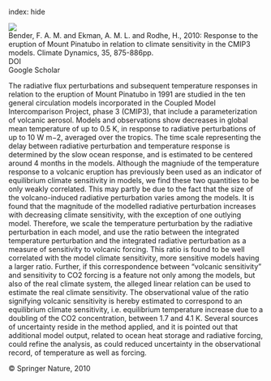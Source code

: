 index: hide

<div class="Citation">
    <div class="Citation-thumb CitationThumb-linked"  data-href="https://doi.org/10.1007/s00382-010-0777-3">
      <img src="https://static.claimspace.cloud/climate-study-static/refs/thumbs/10/Bender_et_al_2010-thumb.png" />
    </div>

  <div class="Citation-body">
    <div class="Citation-text">Bender, F. A. M. and Ekman, A. M. L. and Rodhe, H., 2010: Response to the eruption of Mount Pinatubo in relation to climate sensitivity in the CMIP3 models. <span class="Article-journal">Climate Dynamics, </span><span class="Article-volume">35, </span>875-886pp.</div>
    <div class="Citation-links">
      <div class="CitationLink" data-href="https://doi.org/10.1007/s00382-010-0777-3">
        <div class="CitationLink-icon CitationLink-Doi"></div>
        <div class="CitationLink-text">DOI</div>
      </div>
      <div class="CitationLink" data-href="https://scholar.google.com/scholar?q=10.1007/s00382-010-0777-3">
        <div class="CitationLink-icon CitationLink-Scholar"></div>
        <div class="CitationLink-text">Google Scholar</div>
      </div>
    </div>
  </div>
</div>

The radiative flux perturbations and subsequent temperature responses in relation to the eruption of Mount Pinatubo in 1991 are studied in the ten general circulation models incorporated in the Coupled Model Intercomparison Project, phase 3 (CMIP3), that include a parameterization of volcanic aerosol. Models and observations show decreases in global mean temperature of up to 0.5 K, in response to radiative perturbations of up to 10 W m−2, averaged over the tropics. The time scale representing the delay between radiative perturbation and temperature response is determined by the slow ocean response, and is estimated to be centered around 4 months in the models. Although the magniude of the temperature response to a volcanic eruption has previously been used as an indicator of equilibrium climate sensitivity in models, we find these two quantities to be only weakly correlated. This may partly be due to the fact that the size of the volcano-induced radiative perturbation varies among the models. It is found that the magnitude of the modelled radiative perturbation increases with decreasing climate sensitivity, with the exception of one outlying model. Therefore, we scale the temperature perturbation by the radiative perturbation in each model, and use the ratio between the integrated temperature perturbation and the integrated radiative perturbation as a measure of sensitivity to volcanic forcing. This ratio is found to be well correlated with the model climate sensitivity, more sensitive models having a larger ratio. Further, if this correspondence between “volcanic sensitivity” and sensitivity to CO2 forcing is a feature not only among the models, but also of the real climate system, the alleged linear relation can be used to estimate the real climate sensitivity. The observational value of the ratio signifying volcanic sensitivity is hereby estimated to correspond to an equilibrium climate sensitivity, i.e. equilibrium temperature increase due to a doubling of the CO2 concentration, between 1.7 and 4.1 K. Several sources of uncertainty reside in the method applied, and it is pointed out that additional model output, related to ocean heat storage and radiative forcing, could refine the analysis, as could reduced uncertainty in the observational record, of temperature as well as forcing.

<div class="Citation-copy">
&copy; Springer Nature, 2010
</div>